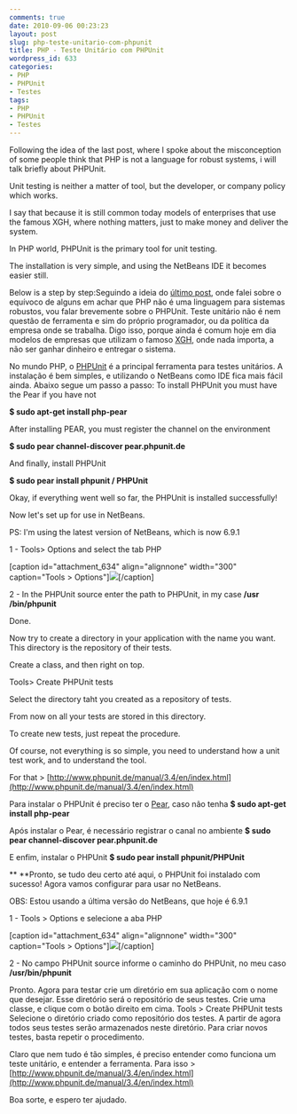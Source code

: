```yaml
---
comments: true
date: 2010-09-06 00:23:23
layout: post
slug: php-teste-unitario-com-phpunit
title: PHP - Teste Unitário com PHPUnit
wordpress_id: 633
categories:
- PHP
- PHPUnit
- Testes
tags:
- PHP
- PHPUnit
- Testes
---
```





Following  the idea of the last post, where I spoke about the misconception of  some people think that PHP is not a language for robust systems, i will talk  briefly about PHPUnit.

Unit testing is neither a matter of tool, but the developer, or company policy which works.

I  say that because it is still common today models of enterprises that  use the famous XGH, where nothing matters, just to make money and deliver  the system.




In PHP world, PHPUnit is the primary tool for unit testing.

The installation is very simple, and using the NetBeans IDE it becomes easier still.

Below is a step by step:Seguindo a ideia do [último post](http://jaydson.org/php-debugando-aplicacoes-com-xdebug-netbeans/), onde falei sobre o equívoco de alguns em achar que PHP não é uma linguagem para sistemas robustos, vou falar brevemente sobre o PHPUnit.
Teste unitário não é nem questão de ferramenta e sim do próprio programador, ou da política da empresa onde se trabalha.
Digo isso, porque ainda é comum hoje em dia modelos de empresas que utilizam o famoso [XGH](http://gohorseprocess.wordpress.com/extreme-go-horse-xgh/), onde nada importa, a não ser ganhar dinheiro e entregar o sistema.

No mundo PHP, o [PHPUnit](http://www.phpunit.de/) é a principal ferramenta para testes unitários.
A instalação é bem simples, e utilizando o NetBeans como IDE fica mais fácil ainda.
Abaixo segue um passo a passo:<!-- more -->
To install PHPUnit you must have the Pear if you have not

**$ sudo apt-get install php-pear**

After installing PEAR, you must register the channel on the environment

**$ sudo pear channel-discover pear.phpunit.de**

And finally, install PHPUnit

**$ sudo pear install phpunit / PHPUnit**

Okay, if everything went well so far, the PHPUnit is installed successfully!

Now let's set up for use in NetBeans.

PS: I'm using the latest version of NetBeans, which is now 6.9.1

1 - Tools> Options and select the tab PHP

[caption id="attachment_634" align="alignnone" width="300" caption="Tools > Options"][![](http://jaydson.org/wp-content/uploads/2010/09/passo1-300x261.png)](http://jaydson-org.web102.redehost.com.br/assets/passo11.png)[/caption]

2 - In the PHPUnit source enter the path to PHPUnit, in my case **/usr /bin/phpunit**

Done.

Now try to create a directory in your application with the name you want. This directory is the repository of their tests.

Create a class, and then right on top.

Tools> Create PHPUnit tests

Select the directory taht you created as a repository of tests.

From now on all your tests are stored in this directory.

To create new tests, just repeat the procedure.

Of course, not everything is so simple, you need to understand how a unit test work, and to understand the tool.

For that > [http://www.phpunit.de/manual/3.4/en/index.html](http://www.phpunit.de/manual/3.4/en/index.html)









Para instalar o PHPUnit é preciso ter o [Pear](http://pear.php.net/), caso não tenha
**$ sudo apt-get install php-pear**

Após instalar o Pear, é necessário registrar o canal no ambiente
**$ sudo pear channel-discover pear.phpunit.de**

E enfim, instalar o PHPUnit
**$ sudo pear install phpunit/PHPUnit**

** **Pronto, se tudo deu certo até aqui, o PHPUnit foi instalado com sucesso!
Agora vamos configurar para usar no NetBeans.

OBS: Estou usando a última versão do NetBeans, que hoje é 6.9.1

1 - Tools > Options e selecione a aba PHP

[caption id="attachment_634" align="alignnone" width="300" caption="Tools > Options"][![](http://jaydson.org/wp-content/uploads/2010/09/passo1-300x261.png)](http://jaydson-org.web102.redehost.com.br/assets/passo11.png)[/caption]

2 - No campo PHPUnit source informe o caminho do PHPUnit, no meu caso **/usr/bin/phpunit**

Pronto.
Agora para testar crie um diretório em sua aplicação com o nome que desejar. Esse diretório será o repositório de seus testes.
Crie uma classe, e clique com o botão direito em cima.
Tools > Create PHPUnit tests
Selecione o diretório criado como repositório dos testes.
A partir de agora todos seus testes serão armazenados neste diretório.
Para criar novos testes, basta repetir o procedimento.

Claro que nem tudo é tão simples, é preciso entender como funciona um teste unitário, e entender a ferramenta.
Para isso > [http://www.phpunit.de/manual/3.4/en/index.html](http://www.phpunit.de/manual/3.4/en/index.html)

[](http://www.phpunit.de/manual/3.4/en/index.html)Boa sorte, e espero ter ajudado.
